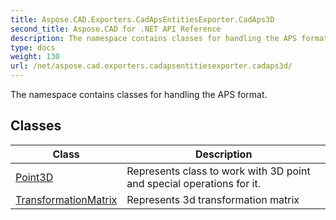 ```yaml
---
title: Aspose.CAD.Exporters.CadApsEntitiesExporter.CadAps3D
second_title: Aspose.CAD for .NET API Reference
description: The namespace contains classes for handling the APS format
type: docs
weight: 130
url: /net/aspose.cad.exporters.cadapsentitiesexporter.cadaps3d/
---
```

The namespace contains classes for handling the APS format.

## Classes

| Class | Description |
| --- | --- |
| [Point3D](./point3d/) | Represents class to work with 3D point and special operations for it. |
| [TransformationMatrix](./transformationmatrix/) | Represents 3d transformation matrix |


